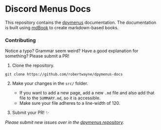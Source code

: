 # Discord Menus Docs

This repository contains the [dpymenus](https://github.com/robertwayne/dpymenus) documentation. The documentation is
built using [mdBook](https://github.com/rust-lang/mdBook) to create markdown-based books.

### Contributing

Notice a typo? Grammar seem weird? Have a good explanation for something? Please submit a PR!

1. Clone the repository.

```
git clone https://github.com/robertwayne/dpymenus-docs
```

2. Make your changes in the `src/` folder.
    - If you want to add a new page, add a new `.md` file and also add that file to the `SUMMARY.md`, so it is
      accessible.
    - Make sure your file adheres to a line-width of 120.

3. Submit your PR! ✨

*Please submit new issues over in the [dpymenus repository](https://github.com/robertwayne/dpymenus/issues/new).*
